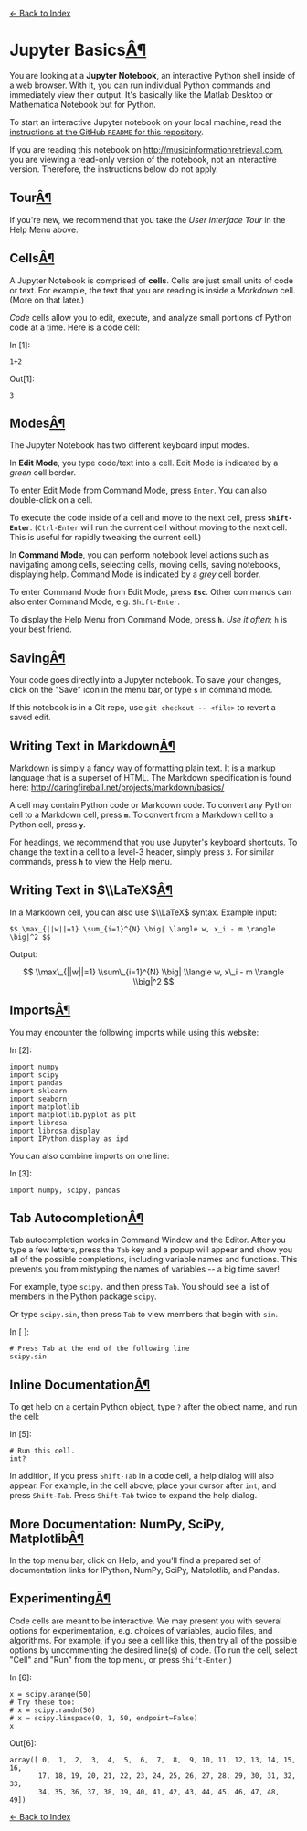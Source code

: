 [← Back to Index](index.html)

Jupyter Basics<a href="#Jupyter-Basics" class="anchor-link">Â¶</a>
==================================================================

You are looking at a **Jupyter Notebook**, an interactive Python shell inside of a web browser. With it, you can run individual Python commands and immediately view their output. It's basically like the Matlab Desktop or Mathematica Notebook but for Python.

To start an interactive Jupyter notebook on your local machine, read the [instructions at the GitHub `README` for this repository](https://github.com/stevetjoa/stanford-mir#how-to-use-this-repo).

If you are reading this notebook on <http://musicinformationretrieval.com>, you are viewing a read-only version of the notebook, not an interactive version. Therefore, the instructions below do not apply.

Tour<a href="#Tour" class="anchor-link">Â¶</a>
----------------------------------------------

If you're new, we recommend that you take the *User Interface Tour* in the Help Menu above.

Cells<a href="#Cells" class="anchor-link">Â¶</a>
------------------------------------------------

A Jupyter Notebook is comprised of **cells**. Cells are just small units of code or text. For example, the text that you are reading is inside a *Markdown* cell. (More on that later.)

*Code* cells allow you to edit, execute, and analyze small portions of Python code at a time. Here is a code cell:

In \[1\]:

    1+2

Out\[1\]:

    3

Modes<a href="#Modes" class="anchor-link">Â¶</a>
------------------------------------------------

The Jupyter Notebook has two different keyboard input modes.

In **Edit Mode**, you type code/text into a cell. Edit Mode is indicated by a *green* cell border.

To enter Edit Mode from Command Mode, press `Enter`. You can also double-click on a cell.

To execute the code inside of a cell and move to the next cell, press **`Shift-Enter`**. (`Ctrl-Enter` will run the current cell without moving to the next cell. This is useful for rapidly tweaking the current cell.)

In **Command Mode**, you can perform notebook level actions such as navigating among cells, selecting cells, moving cells, saving notebooks, displaying help. Command Mode is indicated by a *grey* cell border.

To enter Command Mode from Edit Mode, press **`Esc`**. Other commands can also enter Command Mode, e.g. `Shift-Enter`.

To display the Help Menu from Command Mode, press **`h`**. *Use it often*; `h` is your best friend.

Saving<a href="#Saving" class="anchor-link">Â¶</a>
--------------------------------------------------

Your code goes directly into a Jupyter notebook. To save your changes, click on the "Save" icon in the menu bar, or type **`s`** in command mode.

If this notebook is in a Git repo, use `git checkout -- <file>` to revert a saved edit.

Writing Text in Markdown<a href="#Writing-Text-in-Markdown" class="anchor-link">Â¶</a>
--------------------------------------------------------------------------------------

Markdown is simply a fancy way of formatting plain text. It is a markup language that is a superset of HTML. The Markdown specification is found here: <http://daringfireball.net/projects/markdown/basics/>

A cell may contain Python code or Markdown code. To convert any Python cell to a Markdown cell, press **`m`**. To convert from a Markdown cell to a Python cell, press **`y`**.

For headings, we recommend that you use Jupyter's keyboard shortcuts. To change the text in a cell to a level-3 header, simply press `3`. For similar commands, press **`h`** to view the Help menu.

Writing Text in $\\LaTeX$<a href="#Writing-Text-in-$\LaTeX$" class="anchor-link">Â¶</a>
---------------------------------------------------------------------------------------

In a Markdown cell, you can also use $\\LaTeX$ syntax. Example input:

    $$ \max_{||w||=1} \sum_{i=1}^{N} \big| \langle w, x_i - m \rangle \big|^2 $$

Output:

$$ \\max\_{||w||=1} \\sum\_{i=1}^{N} \\big| \\langle w, x\_i - m \\rangle \\big|^2 $$

Imports<a href="#Imports" class="anchor-link">Â¶</a>
----------------------------------------------------

You may encounter the following imports while using this website:

In \[2\]:

    import numpy
    import scipy
    import pandas
    import sklearn
    import seaborn
    import matplotlib
    import matplotlib.pyplot as plt
    import librosa
    import librosa.display
    import IPython.display as ipd

You can also combine imports on one line:

In \[3\]:

    import numpy, scipy, pandas

Tab Autocompletion<a href="#Tab-Autocompletion" class="anchor-link">Â¶</a>
--------------------------------------------------------------------------

Tab autocompletion works in Command Window and the Editor. After you type a few letters, press the `Tab` key and a popup will appear and show you all of the possible completions, including variable names and functions. This prevents you from mistyping the names of variables -- a big time saver!

For example, type `scipy.` and then press `Tab`. You should see a list of members in the Python package `scipy`.

Or type `scipy.sin`, then press `Tab` to view members that begin with `sin`.

In \[ \]:

    # Press Tab at the end of the following line
    scipy.sin

Inline Documentation<a href="#Inline-Documentation" class="anchor-link">Â¶</a>
------------------------------------------------------------------------------

To get help on a certain Python object, type `?` after the object name, and run the cell:

In \[5\]:

    # Run this cell.
    int?

In addition, if you press `Shift-Tab` in a code cell, a help dialog will also appear. For example, in the cell above, place your cursor after `int`, and press `Shift-Tab`. Press `Shift-Tab` twice to expand the help dialog.

More Documentation: NumPy, SciPy, Matplotlib<a href="#More-Documentation:-NumPy,-SciPy,-Matplotlib" class="anchor-link">Â¶</a>
------------------------------------------------------------------------------------------------------------------------------

In the top menu bar, click on Help, and you'll find a prepared set of documentation links for IPython, NumPy, SciPy, Matplotlib, and Pandas.

Experimenting<a href="#Experimenting" class="anchor-link">Â¶</a>
----------------------------------------------------------------

Code cells are meant to be interactive. We may present you with several options for experimentation, e.g. choices of variables, audio files, and algorithms. For example, if you see a cell like this, then try all of the possible options by uncommenting the desired line(s) of code. (To run the cell, select "Cell" and "Run" from the top menu, or press `Shift-Enter`.)

In \[6\]:

    x = scipy.arange(50)
    # Try these too:
    # x = scipy.randn(50)
    # x = scipy.linspace(0, 1, 50, endpoint=False)
    x

Out\[6\]:

    array([ 0,  1,  2,  3,  4,  5,  6,  7,  8,  9, 10, 11, 12, 13, 14, 15, 16,
           17, 18, 19, 20, 21, 22, 23, 24, 25, 26, 27, 28, 29, 30, 31, 32, 33,
           34, 35, 36, 37, 38, 39, 40, 41, 42, 43, 44, 45, 46, 47, 48, 49])

[← Back to Index](index.html)
